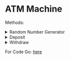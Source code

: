 # ATM Machine

Methods:

<details><summary>Random Number Generator</summary>

    public double RandomNumberGenerator()
	{
		Random rand = new Random();
		checkNumb = rand.nextInt(39999999) + 1;
	  	
		return checkNumb;
	}

</details>

<details><summary>Deposit</summary>

    public static double Deposit() 
	{
		Scanner lp = new Scanner(System.in);
		System.out.println("Would you like to deposit with cash or check");
		String ans = lp.next();
		System.out.println("How much would you like to put in?");
		double deposit = lp.nextInt();
		BankAccount = BankAccount + deposit;
		
		return BankAccount;
	}
</details>

<details><summary>Withdraw</summary>

	public static double Withdraw() 
	{	
		Scanner lp = new Scanner(System.in);
		System.out.println("Would you like to withdraw with cash or check");
		String ans = lp.next();
		System.out.println("How much would you like to take out?");
		double withdraw = lp.nextInt();
		BankAccount = BankAccount - withdraw;
		
		return BankAccount;
		
	}
</details>

For Code Go: [here](../../../../../Java_Code/ATMmachine/ATMmachine.java)